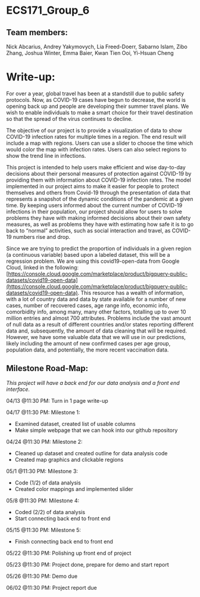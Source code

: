 # ECS171_Group_6

## Team members:
Nick Abcarius, Andrey Yakymovych, Lia Freed-Doerr, Sabarno Islam, Zibo Zhang, Joshua Winter, Emma Baier, Kwan Tien Ooi, Yi-Hsuan Cheng
# Write-up:

For over a year, global travel has been at a standstill due to public safety protocols. Now, as COVID-19 cases have begun to decrease, the world is opening back up and people are developing their summer travel plans. We wish to enable individuals to make a smart choice for their travel destination so that the spread of the virus continues to decline.

The objective of our project is to provide a visualization of data to show COVID-19 infection rates for multiple times in a region. The end result will include a map with regions. Users can use a slider to choose the time which would color the map with infection rates. Users can also select regions to show the trend line in infections.

This project is intended to help users make efficient and wise day-to-day decisions about their personal measures of protection against COVID-19 by providing them with information about COVID-19 infection rates. The model implemented in our project aims to make it easier for people to protect themselves and others from Covid-19 through the presentation of data that represents a snapshot of the dynamic conditions of the pandemic at a given time. By keeping users informed about the current number of COVID-19 infections in their population, our project should allow for users to solve problems they have with making informed decisions about their own safety measures, as well as problems they have with estimating how safe it is to go back to “normal” activities, such as social interaction and travel, as COVID-19 numbers rise and drop.

Since we are trying to predict the proportion of individuals in a given region (a continuous variable) based upon a labeled dataset, this will be a regression problem. We are using this covid19-open-data from Google Cloud, linked in the following: [https://console.cloud.google.com/marketplace/product/bigquery-public-datasets/covid19-open-data](https://console.cloud.google.com/marketplace/product/bigquery-public-datasets/covid19-open-data). This resource has a wealth of information, with a lot of country data and data by state available for a number of new cases, number of recovered cases, age range info, economic info, comorbidity info, among many, many other factors, totalling up to over 10 million entries and almost 700 attributes. Problems include the vast amount of null data as a result of different countries and/or states reporting different data and, subsequently, the amount of data cleaning that will be required. However, we have some valuable data that we will use in our predictions, likely including the amount of new confirmed cases per age group, population data, and potentially, the more recent vaccination data.

<div style="page-break-after: always;"></div>

## Milestone Road-Map:

*This project will have a back end for our data analysis and a front end interface.*

04/13 @11:30 PM:  Turn in 1 page write-up

04/17 @11:30 PM:  Milestone 1:

-   Examined dataset, created list of usable columns
-   Make simple webpage that we can hook into our github repository

04/24 @11:30 PM:  Milestone 2:

-   Cleaned up dataset and created outline for data analysis code
-   Created map graphics and clickable regions

05/1 @11:30 PM:  Milestone 3:

-   Code (1/2) of data analysis
-   Created color mappings and implemented slider

05/8 @11:30 PM:  Milestone 4:

-   Coded (2/2) of data analysis
-   Start connecting back end to front end

05/15 @11:30 PM:  Milestone 5:

-   Finish connecting back end to front end

05/22 @11:30 PM:  Polishing up front end of project

05/23 @11:30 PM:  Project done, prepare for demo and start report

05/26 @11:30 PM:  Demo due

06/02 @11:30 PM:  Project report due
